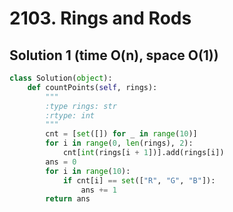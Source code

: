 # 2103. Rings and Rods

## Solution 1 (time O(n), space O(1))

```python
class Solution(object):
    def countPoints(self, rings):
        """
        :type rings: str
        :rtype: int
        """
        cnt = [set([]) for _ in range(10)]
        for i in range(0, len(rings), 2):
            cnt[int(rings[i + 1])].add(rings[i])
        ans = 0
        for i in range(10):
            if cnt[i] == set(["R", "G", "B"]):
                ans += 1
        return ans
```
